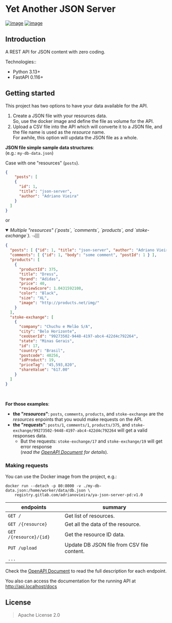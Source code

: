# Yet Another JSON Server

[![image](https://gitlab.com/adrianovieira/ya-json-server-pd/badges/main/pipeline.svg)](https://gitlab.com/adrianovieira/ya-json-server-pd/-/pipelines)
[![image](https://gitlab.com/adrianovieira/ya-json-server-pd/badges/main/coverage.svg?job=job::tests::api&key_text=coverage)](https://gitlab.com/adrianovieira/ya-json-server-pd/-/jobs/artifacts/main/browse?job=job::tests::api)

## Introduction

A REST API for JSON content with zero coding.

Technologies::

- Python 3.13+
- FastAPI 0.116+

## Getting started

This project has two options to have your data available for the API.  
1. Create a JSON file with your resources data.  
    So, use the docker image and define the file as volume for the API.
2. Upload a CSV file into the API which will converte it to a JSON file, and 
    the file name is used as the _resource_ name.  
  For awhile, this option will updata the JSON file as a whole.

**JSON file simple sample data structures**:  
(e.g.: `my-db-data.json`)  

Case with one "resources" (`posts`).  
```json
{
    "posts": [
    {
      "id": 1,
      "title": "json-server",
      "author": "Adriano Vieira"
    }
  ]
}
```  
        
or

<details open>
<summary>
<i>Multiple "resources" (`posts`, `comments`, `products`, and `stoke-exchange`).</i>
👈🏽
</summary>

```json
{
  "posts": [ {"id": 1, "title": "json-server", "author": "Adriano Vieira" } ],
  "comments": [ {"id": 1, "body": "some comment", "postId": 1 } ],
  "products": [
    {
      "productId": 375,
      "title": "Dress",
      "brand": "Adidas",
      "price": 40,
      "reviewScore": 1.0431592108,
      "color": "Black",
      "size": "XL",
      "image": "http://products.net/img/"
    }
  ],
  "stoke-exchange": [
    {
      "company": "Chuchu e Melão S/A",
      "city": "Belo Horizonte",
      "ceoUserId": "99273502-9448-4197-abc4-422d4c792264",
      "state": "Minas Gerais",
      "id": 17,
      "country": "Brasil",
      "postcode": 40256,
      "idProduct": 19,
      "priceTag": "45,593,820",
      "shareValue": "617.00"
    }
  ]
}
```
</details>

<br />

**For those examples**:
- **the "*resources*"**: `posts`, `comments`, `products`, and `stoke-exchange` are the
_resources_ enpoints that you would make requests on the API.
- **the "*requests*"**: `posts/1`, `comments/1`, `products/375`, and
`stoke-exchange/99273502-9448-4197-abc4-422d4c792264` will get a valid responses data.
  - But the requests: `stoke-exchange/17` and `stoke-exchange/19` will get error 
  response   
(_read the [OpenAPI Document](https://gitlab.com/adrianovieira/ya-json-server-pd/-/blob/main/docs/openapi.json) for details_).

### Making requests

You can use the Docker image from the project, e.g.:

```shell
docker run --detach -p 80:8000 -v ./my-db-data.json:/home/worker/data/db.json \
    registry.gitlab.com/adrianovieira/ya-json-server-pd:v1.0
```

| endpoints              | summary                                    |
| ---------------------- | ------------------------------------------ |
| `GET /`                | Get list of resources.                     |
| `GET /{resource}`      | Get all the data of the resource.          |
| `GET /{resource}/{id}` | Get the resource ID data.                  |
| `PUT /upload`          | Update DB JSON file from CSV file content. |
| `...`                  |

Check the
[OpenAPI Document](https://gitlab.com/adrianovieira/ya-json-server-pd/-/blob/main/docs/openapi.json)
to read the full description for each endpoint.

You also can access the documentation for the running API at
http://api.localhost/docs

## License

> Apache License 2.0
